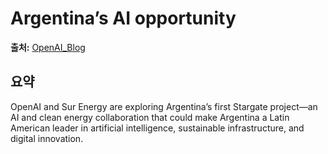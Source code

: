 # Argentina’s AI opportunity

**출처:** [OpenAI_Blog](https://openai.com/global-affairs/argentinas-ai-opportunity)

## 요약
OpenAI and Sur Energy are exploring Argentina’s first Stargate project—an AI and clean energy collaboration that could make Argentina a Latin American leader in artificial intelligence, sustainable infrastructure, and digital innovation.
